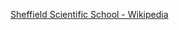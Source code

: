 ﻿[Sheffield Scientific School - Wikipedia](https://en.wikipedia.org/wiki/Sheffield_Scientific_School)